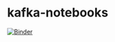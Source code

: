 # kafka-notebooks

[![Binder](https://mybinder.org/badge_logo.svg)](https://mybinder.org/v2/gh/andrea-vinci/kafka-notebooks/main)